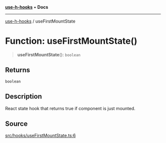 [**use-h-hooks**](../README.md) • **Docs**

***

[use-h-hooks](../globals.md) / useFirstMountState

# Function: useFirstMountState()

> **useFirstMountState**(): `boolean`

## Returns

`boolean`

## Description

React state hook that returns true if component is just mounted.

## Source

[src/hooks/useFirstMountState.ts:6](https://github.com/AhmadHddad/use-h-hooks/blob/ae314d2676b1b3964a4dad4fdc6b1f452e4b2293/src/hooks/useFirstMountState.ts#L6)
